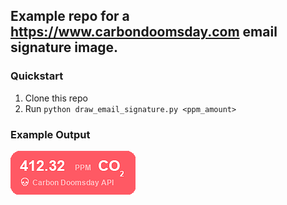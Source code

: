 ## Example repo for a https://www.carbondoomsday.com email signature image.

### Quickstart
1. Clone this repo
1. Run `python draw_email_signature.py <ppm_amount>`

### Example Output
<a href="https://www.carbondoomsday.com"><img src="carbondoomsday_email_signature_sample.png"/></a>
